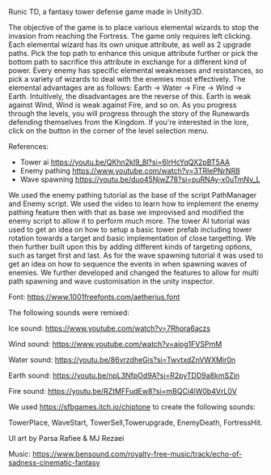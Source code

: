 Runic TD, a fantasy tower defense game made in Unity3D. 

The objective of the game is to place various elemental wizards to stop the invasion from reaching the Fortress. The game only requires left clicking. Each elemental wizard has its own unique attribute, as well as 2 upgrade paths. Pick the top path to enhance this unique attribute further or pick the bottom path to sacrifice this attribute in exchange for a different kind of power. Every enemy has specific elemental weaknesses and resistances, so pick a variety of wizards to deal with the enemies most effectively. The elemental advantages are as follows: Earth -> Water -> Fire -> Wind -> Earth. Intuitively, the disadvantages are the reverse of this. Earth is weak against Wind, Wind is weak against Fire, and so on. As you progress through the levels, you will progress through the story of the Runewards defending themselves from the Kingdom. If you're interested in the lore, click on the button in the corner of the level selection menu.


References:

- Tower ai https://youtu.be/QKhn2kl9_8I?si=6lrHcYqQX2pBT5AA
- Enemy pathing https://www.youtube.com/watch?v=3TRlePNrNR8
- Wave spawning https://youtu.be/duo45NjwZ78?si=puRNAy-x0uTmNv_L

We used the enemy pathing tutorial as the base of the script PathManager and Enemy script. We used the video to learn how to implement the enemy pathing feature then with that as base we improvised and modified the enemy script to allow it to perform much more.
The tower AI tutorial was used to get an idea on how to setup a basic tower prefab including tower rotation towards a target and basic implementation of close targetting. We then further built upon this by adding different kinds of targeting options, such as target first and last.
As for the wave spawning tutorial it was used to get an idea on how to sequence the events in when spawning waves of enemies. We further developed and changed the features to allow for multi path spawning and wave customisation in the unity inspector.

Font: https://www.1001freefonts.com/aetherius.font

The following sounds were remixed:

Ice sound: https://www.youtube.com/watch?v=7Rhora6aczs

Wind sound: https://www.youtube.com/watch?v=aiog1FVSPmM

Water sound: https://youtu.be/86vrzdheGis?si=TwvtxdZnVWXMir0n

Earth sound: https://youtu.be/npL3NfpOd9A?si=R2pyTDD9a8kmSZin

Fire sound: https://youtu.be/RZtMFFudEw8?si=mBQCi4lW0b4VrL0V

We used https://sfbgames.itch.io/chiptone to create the following sounds:

TowerPlace, WaveStart, TowerSell,Towerupgrade, EnemyDeath, FortressHit.

UI art by Parsa Rafiee & MJ Rezaei

Music: https://www.bensound.com/royalty-free-music/track/echo-of-sadness-cinematic-fantasy

